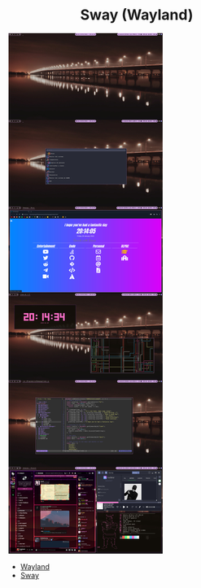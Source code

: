 <h1 align="center">
  Sway (Wayland)
</h1>

![result](https://raw.githubusercontent.com/Jorgedeveloopzz/dotfiles/master/Screenshots/sway.jpg)

* [Wayland](https://wayland.freedesktop.org/)
* [Sway](https://swaywm.org/)
